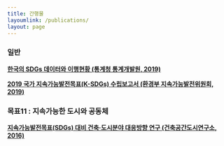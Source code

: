 ```yaml
---
title: 간행물
layoumlink: /publications/
layout: page
---
```


### 일반
**[한국의 SDGs 데이터와 이행현황 (통계청 통계개발원, 2019)](http://kostat.go.kr/sri/srikor/srikor_pbl/2/index.board?bmode=read&bSeq=&aSeq=374478&pageNo=1&rowNum=10&navCount=10&currPg=&searchInfo=srch&sTarget=title&sTxt=sdg)**

**[2019 국가 지속가능발전목표(K-SDGs) 수립보고서 (환경부 지속가능발전위원회, 2019)](http://www.ncsd.go.kr/research?post=2320)**


### 목표11 : 지속가능한 도시와 공동체

**[지속가능발전목표(SDGs) 대비 건축·도시분야 대응방향 연구 (건축공간도시연구소, 2016)](http://www.ncsd.go.kr/research?content=1&post=2054)**
